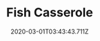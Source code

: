 ---
templateKey: blog-post
featuredpost: false
date: 2020-03-01T03:43:43.711Z
featuredimage: /img/quest_bg2.png
imgBg: quest_bg2
title: Fish Casserole
description: Jodi swung by the farm to ask you to dinner at 700 PM. Her only request was that you bring a Largemouth Bass for her fish casserole.
reward: Event Scene
tags:
  - Event - Jodi at 4 Hearts; Exit the Farmhouse between 6am and 930am on a Monday to trigger the event Enter Jodi's house with a Largemouth Bass at 700 PM on a day of your choice (not a festival day).
---